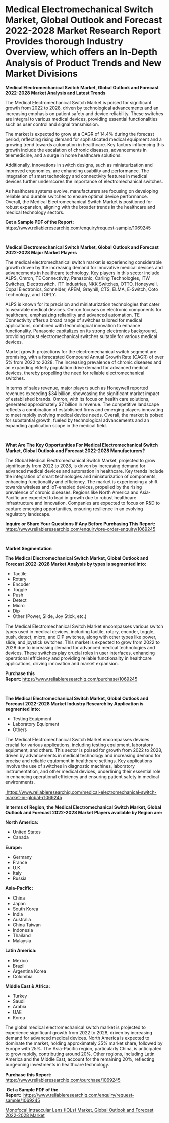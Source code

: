 <p><h1>Medical Electromechanical Switch Market, Global Outlook and Forecast 2022-2028 Market Research Report Provides thorough Industry Overview, which offers an In-Depth Analysis of Product Trends and New Market Divisions</h1></p><p><strong>Medical Electromechanical Switch Market, Global Outlook and Forecast 2022-2028 Market Analysis and Latest Trends</strong></p>
<p><p>The Medical Electromechanical Switch Market is poised for significant growth from 2022 to 2028, driven by technological advancements and an increasing emphasis on patient safety and device reliability. These switches are integral to various medical devices, providing essential functionalities such as user control and signal transmission. </p><p>The market is expected to grow at a CAGR of 14.4% during the forecast period, reflecting rising demand for sophisticated medical equipment and a growing trend towards automation in healthcare. Key factors influencing this growth include the escalation of chronic diseases, advancements in telemedicine, and a surge in home healthcare solutions. </p><p>Additionally, innovations in switch designs, such as miniaturization and improved ergonomics, are enhancing usability and performance. The integration of smart technology and connectivity features in medical devices further underscores the importance of electromechanical switches. </p><p>As healthcare systems evolve, manufacturers are focusing on developing reliable and durable switches to ensure optimal device performance. Overall, the Medical Electromechanical Switch Market is positioned for robust expansion, aligning with the broader trends in the healthcare and medical technology sectors.</p></p>
<p><strong>Get a Sample PDF of the Report:&nbsp;</strong> <a href="https://www.reliableresearchiq.com/enquiry/request-sample/1069245?utm_campaign=3026&utm_medium=2&utm_source=Github&utm_content=ia&utm_term=21032025&utm_id=medical-electromechanical-switch-market-global-outlook-and-forecast-2022-2028">https://www.reliableresearchiq.com/enquiry/request-sample/1069245</a></p>
<p>&nbsp;</p>
<p><strong>Medical Electromechanical Switch Market, Global Outlook and Forecast 2022-2028 Major Market Players</strong></p>
<p><p>The medical electromechanical switch market is experiencing considerable growth driven by the increasing demand for innovative medical devices and advancements in healthcare technology. Key players in this sector include ALPS, Omron, TE Connectivity, Panasonic, Carling Technologies, ITW Switches, Electroswitch, ITT Industries, NKK Switches, OTTO, Honeywell, Copal Electronics, Schneider, APEM, Grayhill, CTS, ELMA, E-Switch, Coto Technology, and TOPLY.</p><p>ALPS is known for its precision and miniaturization technologies that cater to wearable medical devices. Omron focuses on electronic components for healthcare, emphasizing reliability and advanced automation. TE Connectivity offers a broad range of switches tailored for medical applications, combined with technological innovation to enhance functionality. Panasonic capitalizes on its strong electronics background, providing robust electromechanical switches suitable for various medical devices.</p><p>Market growth projections for the electromechanical switch segment are promising, with a forecasted Compound Annual Growth Rate (CAGR) of over 5% from 2022 to 2028. The increasing prevalence of chronic diseases and an expanding elderly population drive demand for advanced medical devices, thereby propelling the need for reliable electromechanical switches.</p><p>In terms of sales revenue, major players such as Honeywell reported revenues exceeding $34 billion, showcasing the significant market impact of established brands. Omron, with its focus on health care solutions, generated approximately $7 billion in revenue. The competitive landscape reflects a combination of established firms and emerging players innovating to meet rapidly evolving medical device needs. Overall, the market is poised for substantial growth, fueled by technological advancements and an expanding application scope in the medical field.</p></p>
<p>&nbsp;</p>
<p><strong>What Are The Key Opportunities For Medical Electromechanical Switch Market, Global Outlook and Forecast 2022-2028 Manufacturers?</strong></p>
<p><p>The Global Medical Electromechanical Switch Market, projected to grow significantly from 2022 to 2028, is driven by increasing demand for advanced medical devices and automation in healthcare. Key trends include the integration of smart technologies and miniaturization of components, enhancing functionality and efficiency. The market is experiencing a shift towards wireless and IoT-enabled devices, propelled by the rising prevalence of chronic diseases. Regions like North America and Asia-Pacific are expected to lead in growth due to robust healthcare infrastructure and innovation. Companies are expected to focus on R&D to capture emerging opportunities, ensuring resilience in an evolving regulatory landscape.</p></p>
<p><strong>Inquire or Share Your Questions If Any Before Purchasing This Report:</strong> <a href="https://www.reliableresearchiq.com/enquiry/pre-order-enquiry/1069245?utm_campaign=3026&utm_medium=2&utm_source=Github&utm_content=ia&utm_term=21032025&utm_id=medical-electromechanical-switch-market-global-outlook-and-forecast-2022-2028">https://www.reliableresearchiq.com/enquiry/pre-order-enquiry/1069245</a></p>
<p>&nbsp;</p>
<p><strong>Market Segmentation</strong></p>
<p><strong>The Medical Electromechanical Switch Market, Global Outlook and Forecast 2022-2028 Market Analysis by types is segmented into:</strong></p>
<p><ul><li>Tactile</li><li>Rotary</li><li>Encoder</li><li>Toggle</li><li>Push</li><li>Detect</li><li>Micro</li><li>Dip</li><li>Other (Power, Slide, Joy Stick, etc.)</li></ul></p>
<p><p>The Medical Electromechanical Switch Market encompasses various switch types used in medical devices, including tactile, rotary, encoder, toggle, push, detect, micro, and DIP switches, along with other types like power, slide, and joystick switches. This market is expected to grow from 2022 to 2028 due to increasing demand for advanced medical technologies and devices. These switches play crucial roles in user interfaces, enhancing operational efficiency and providing reliable functionality in healthcare applications, driving innovation and market expansion.</p></p>
<p><strong>Purchase this Report:&nbsp;</strong><a href="https://www.reliableresearchiq.com/purchase/1069245?utm_campaign=3026&utm_medium=2&utm_source=Github&utm_content=ia&utm_term=21032025&utm_id=medical-electromechanical-switch-market-global-outlook-and-forecast-2022-2028">https://www.reliableresearchiq.com/purchase/1069245</a></p>
<p>&nbsp;</p>
<p><strong>The Medical Electromechanical Switch Market, Global Outlook and Forecast 2022-2028 Market Industry Research by Application is segmented into:</strong></p>
<p><ul><li>Testing Equipment</li><li>Laboratory Equipment</li><li>Others</li></ul></p>
<p><p>The Medical Electromechanical Switch Market encompasses devices crucial for various applications, including testing equipment, laboratory equipment, and others. This sector is poised for growth from 2022 to 2028, driven by advancements in medical technology and increasing demand for precise and reliable equipment in healthcare settings. Key applications involve the use of switches in diagnostic machines, laboratory instrumentation, and other medical devices, underlining their essential role in enhancing operational efficiency and ensuring patient safety in medical environments.</p></p>
<p><a href="https://www.reliableresearchiq.com/medical-electromechanical-switch-market-in-global-r1069245?utm_campaign=3026&utm_medium=2&utm_source=Github&utm_content=ia&utm_term=21032025&utm_id=medical-electromechanical-switch-market-global-outlook-and-forecast-2022-2028">&nbsp;https://www.reliableresearchiq.com/medical-electromechanical-switch-market-in-global-r1069245</a></p>
<p><strong>In terms of Region, the Medical Electromechanical Switch Market, Global Outlook and Forecast 2022-2028 Market Players available by Region are:</strong></p>
<p>
    <p> <strong> North America: </strong>
        <ul>
            <li>United States</li>
            <li>Canada</li>
        </ul>
        </p> 
    <p> <strong> Europe: </strong>
        <ul>
            <li>Germany</li>
            <li>France</li>
            <li>U.K.</li>
            <li>Italy</li>
            <li>Russia</li>
        </ul>
        </p> 
    <p> <strong> Asia-Pacific: </strong>
        <ul>
            <li>China</li>
            <li>Japan</li>
            <li>South Korea</li>
            <li>India</li>
            <li>Australia</li>
            <li>China Taiwan</li>
            <li>Indonesia</li>
            <li>Thailand</li>
            <li>Malaysia</li>
        </ul>
        </p> 
    <p> <strong> Latin America: </strong>
        <ul>
            <li>Mexico</li>
            <li>Brazil</li>
            <li>Argentina Korea</li>
            <li>Colombia</li>
        </ul>
        </p> 
    <p> <strong> Middle East & Africa: </strong>
        <ul>
            <li>Turkey</li>
            <li>Saudi</li>
            <li>Arabia</li>
            <li>UAE</li>
            <li>Korea</li>
        </ul>
    </p>
    </p>
<p><p>The global medical electromechanical switch market is projected to experience significant growth from 2022 to 2028, driven by increasing demand for advanced medical devices. North America is expected to dominate the market, holding approximately 35% market share, followed by Europe with 25%. The Asia-Pacific region, particularly China, is anticipated to grow rapidly, contributing around 20%. Other regions, including Latin America and the Middle East, account for the remaining 20%, reflecting burgeoning investments in healthcare technology.</p></p>
<p><strong>Purchase this Report: </strong><a href="https://www.reliableresearchiq.com/purchase/1069245?utm_campaign=3026&utm_medium=2&utm_source=Github&utm_content=ia&utm_term=21032025&utm_id=medical-electromechanical-switch-market-global-outlook-and-forecast-2022-2028">https://www.reliableresearchiq.com/purchase/1069245</a></p>
<p>&nbsp;<strong>Get a Sample PDF of the Report:&nbsp;&nbsp;</strong><a href="https://www.reliableresearchiq.com/enquiry/request-sample/1069245?utm_campaign=3026&utm_medium=2&utm_source=Github&utm_content=ia&utm_term=21032025&utm_id=medical-electromechanical-switch-market-global-outlook-and-forecast-2022-2028">https://www.reliableresearchiq.com/enquiry/request-sample/1069245</a></p>
<p><strong></strong></p>
<p><p><a href="https://github.com/popupioo/Market-Research-Report-List-1/blob/main/monofocal-intraocular-lens-iols-market-global-outlook-and-forecast-2022-2028-market.md?utm_campaign=3026&utm_medium=2&utm_source=Github&utm_content=ia&utm_term=21032025&utm_id=medical-electromechanical-switch-market-global-outlook-and-forecast-2022-2028">Monofocal Intraocular Lens (IOLs) Market, Global Outlook and Forecast 2022-2028 Market</a></p></p>